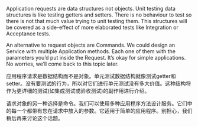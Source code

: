 Application requests are data structures not objects. Unit testing data structures is like testing getters and setters. There is no behaviour to test so there is not that much value trying to unit testing them. This structures will be covered as a side-effect of more elaborated tests like Integration or Acceptance tests.

An alternative to request objects are Commands. We could design an Service with multiple Application methods. Each one of them with the parameters you’d put inside the Request. It’s okay for simple applications. No worries, we’ll come back to this topic later.

应用程序请求是数据结构而不是对象。单元测试数据结构就像测试getter和setter。没有要测试的行为，所以对它们进行单元测试没有多大价值。这种结构将作为更详细的测试\(如集成测试或验收测试\)的副作用进行介绍。



请求对象的另一种选择是命令。我们可以使用多种应用程序方法设计服务。它们中的每一个都带有您在请求中放入的参数。它适用于简单的应用程序。别担心，我们稍后再来讨论这个话题。


